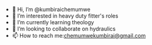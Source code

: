 - 👋 Hi, I’m @kumbiraichemumwe
- 👀 I’m interested in heavy duty fitter's roles
- 🌱 I’m currently learning theology
- 💞️ I’m looking to collaborate on hydraulics 
- 📫 How to reach me:chemumwekumbirai@gmail.com

<!---
kumbiraichemumwe/kumbiraichemumwe is a ✨ special ✨ repository because its `README.md` (this file) appears on your GitHub profile.
You can click the Preview link to take a look at your changes.
--->
